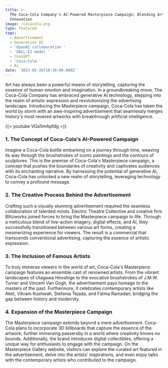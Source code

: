 ```yaml
---
title: >-
  The Coca-Cola Company's AI-Powered Masterpiece Campaign: Blending Art and
  Innovation
image: /cocacola.png
type: featured
tags:
  - Advertisement
  - Generative AI
  - 'OpenAI collaboration '
  - 'DALL-E2 model '
  - ChatGPT
  - 'Coca-Cola '
  - Ai
date: '2023-05-26T18:30:00.000Z'
---
```


Art has always been a powerful means of storytelling, capturing the essence of human emotion and imagination. In a groundbreaking move, The Coca-Cola Company has embraced generative AI technology, stepping into the realm of artistic expression and revolutionizing the advertising landscape. Introducing the Masterpiece campaign, Coca-Cola has taken the world by storm with an awe-inspiring advertisement that seamlessly merges history's most revered artworks with breakthrough artificial intelligence.

{{< youtube VGa1imApfdg >}}

### 1. The Concept of Coca-Cola's AI-Powered Campaign

Imagine a Coca-Cola bottle embarking on a journey through time, weaving its way through the brushstrokes of iconic paintings and the contours of sculptures. This is the premise of Coca-Cola's Masterpiece campaign, a concept that pushes the boundaries of creativity and captivates audiences with its enchanting narrative. By harnessing the potential of generative AI, Coca-Cola has unlocked a new realm of storytelling, leveraging technology to convey a profound message.

### 2. The Creative Process Behind the Advertisement

Crafting such a visually stunning advertisement required the seamless collaboration of talented minds. Electric Theatre Collective and creative firm Blitzworks joined forces to bring the Masterpiece campaign to life. Through a meticulous blend of live-action imagery, digital effects, and AI, they successfully transitioned between various art forms, creating a mesmerizing experience for viewers. The result is a commercial that transcends conventional advertising, capturing the essence of artistic expression.

### 3. The Inclusion of Famous Artists

To truly immerse viewers in the world of art, Coca-Cola's Masterpiece campaign features an ensemble cast of renowned artists. From the vibrant landscapes of Utagawa Hiroshige to the evocative brushstrokes of J.M.W. Turner and Vincent Van Gogh, the advertisement pays homage to the masters of the past. Furthermore, it celebrates contemporary artists like Aket, Vikram Kushwah, Stefania Tejada, and Fatma Ramadan, bridging the gap between history and modernity.

### 4. Expansion of the Masterpiece Campaign

The Masterpiece campaign extends beyond a mere advertisement. Coca-Cola plans to incorporate 3D billboards that capture the essence of the artwork, further immersing passersby in a world where creativity knows no bounds. Additionally, the brand introduces digital collectibles, offering a unique way for enthusiasts to engage with the campaign. On the Masterpiece Gallery website, visitors can explore the curated art featured in the advertisement, delve into the artists' inspirations, and even enjoy talks with the contemporary artists who contributed to the campaign.

